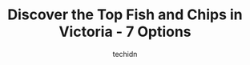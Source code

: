 ---
layout: ampstory
image: https://i0.wp.com/www.auto.or.id/wp-content/uploads/2023/06/finest-at-sea-seafood-market-and-food-truck-0-victoria-1686324088.jpeg?resize=640,853
author: techidn
featured: false
description: Victoria, British Columbia, Canada is a haven for Fish and Chips enthusiasts, boasting an impressive array of 7 top-notch establishments. Whether youre a seasoned connoisseur or simply curi
title: Discover the Top Fish and Chips in Victoria - 7 Options
cover:
   title: Discover the Top Fish and Chips in Victoria - 7 Options
   subtitle: AUTO.OR.ID
   background: https://www.auto.or.id/wp-content/uploads/2023/06/finest-at-sea-seafood-market-and-food-truck-0-victoria-1686324088.jpeg

pages: 
 - layout: thirds
   top: <h1>#1 Nautical Nellies Steak & Seafood House</h1>
   bottom: "<p>I always thought of Nautical Nellies as a tourist trap but after going here for their new brunch launch, I have changed my mind. The food was actually really well prep</p>"
   background: https://www.auto.or.id/wp-content/uploads/2023/06/finest-at-sea-seafood-market-and-food-truck-1-victoria-1686324089.jpeg
   backgroundblur: true
 - layout: thirds
   top: <h1>#2 Finns Seafood Chops Cocktails</h1>
   bottom: "<p>1208 Wharf St, Victoria, BC V8W 3B9, Canada</p>"
   background: https://www.auto.or.id/wp-content/uploads/2023/06/finest-at-sea-seafood-market-and-food-truck-2-victoria-1686324090.jpeg
   cta:
      link: https://www.auto.or.id/discover-the-top-fish-and-chips-in-victoria-7-options/
      text: Discover the Top Fish and Chips in Victoria - 7 Options
 - layout: thirds
   top: <h1>#3 Upstairs Seafood & Oyster Bar (Ferris)</h1>
   bottom: "<p>536 A Yates St, Victoria, BC V8W 1K8, Canada</p>"
   background: https://images.unsplash.com/photo-1628188859552-132bbeac6204?ixlib=rb-4.0.3&ixid=MnwxMjA3fDB8MHxwaG90by1wYWdlfHx8fGVufDB8fHx8&auto=format&fit=crop&w=640&h=853&q=80
   cta:
      link: https://www.auto.or.id/discover-the-top-fish-and-chips-in-victoria-7-options/
      text: Discover the Top Fish and Chips in Victoria - 7 Options
 - layout: thirds
   top: <h1>#4 Fishhook</h1>
   bottom: "<p>805 Fort St, Victoria, BC V8W 1H6, Canada</p>"
   background: https://images.unsplash.com/photo-1503376780353-7e6692767b70?ixlib=rb-4.0.3&ixid=MnwxMjA3fDB8MHxwaG90by1wYWdlfHx8fGVufDB8fHx8&auto=format&fit=crop&w=640&h=853&q=80
   cta:
      link: https://www.auto.or.id/discover-the-top-fish-and-chips-in-victoria-7-options/
      text: Discover the Top Fish and Chips in Victoria - 7 Options
 - layout: thirds
   top: <h1>#5 Steamship Grill & Bar</h1>
   bottom: "<p>470 Belleville St., Victoria, BC V8E 1W9, Canada</p>"
   background: https://images.unsplash.com/photo-1594502225401-a9eab8b405dd?ixlib=rb-4.0.3&ixid=MnwxMjA3fDB8MHxwaG90by1wYWdlfHx8fGVufDB8fHx8&auto=format&fit=crop&w=640&h=853&q=80
   cta:
      link: https://www.auto.or.id/discover-the-top-fish-and-chips-in-victoria-7-options/
      text: Discover the Top Fish and Chips in Victoria - 7 Options
 - layout: thirds
   top: <h1>#6 Flying Otter Grill</h1>
   bottom: "<p>950 Wharf St, Victoria, BC V8W 1T3, Canada</p>"
   background: https://images.unsplash.com/photo-1632956557796-6868d5ecc6d2?ixlib=rb-4.0.3&ixid=MnwxMjA3fDB8MHxwaG90by1wYWdlfHx8fGVufDB8fHx8&auto=format&fit=crop&w=640&h=853&q=80
   cta:
      link: https://www.auto.or.id/discover-the-top-fish-and-chips-in-victoria-7-options/
      text: Discover the Top Fish and Chips in Victoria - 7 Options
 - layout: thirds
   top: <h1>#7 Barbs Fish & Chips</h1>
   bottom: "<p>1 Dallas Rd, Victoria, BC V8V 0B2, Canada</p>"
   background: https://images.unsplash.com/photo-1530675706010-bc677ce30ab6?ixlib=rb-4.0.3&ixid=MnwxMjA3fDB8MHxwaG90by1wYWdlfHx8fGVufDB8fHx8&auto=format&fit=crop&w=640&h=853&q=80
   cta:
      link: https://www.auto.or.id/discover-the-top-fish-and-chips-in-victoria-7-options/
      text: Discover the Top Fish and Chips in Victoria - 7 Options
 - layout: thirds
   middle: Continue reading...
   background: https://images.unsplash.com/photo-1639928204495-14caa69ed1b5?ixlib=rb-4.0.3&ixid=MnwxMjA3fDB8MHxwaG90by1wYWdlfHx8fGVufDB8fHx8&auto=format&fit=crop&w=640&h=853&q=80
   cta:
      link: https://www.auto.or.id/discover-the-top-fish-and-chips-in-victoria-7-options/
      text: Discover the Top Fish and Chips in Victoria - 7 Options

---